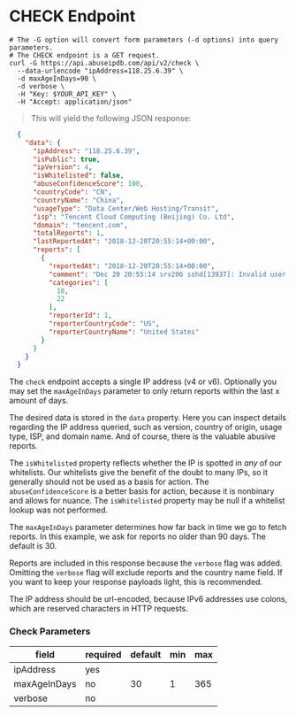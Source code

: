 # CHECK Endpoint

```shell
# The -G option will convert form parameters (-d options) into query parameters.
# The CHECK endpoint is a GET request.
curl -G https://api.abuseipdb.com/api/v2/check \
  --data-urlencode "ipAddress=118.25.6.39" \
  -d maxAgeInDays=90 \
  -d verbose \
  -H "Key: $YOUR_API_KEY" \
  -H "Accept: application/json"
```

> This will yield the following JSON response:

```json
  {
    "data": {
      "ipAddress": "118.25.6.39",
      "isPublic": true,
      "ipVersion": 4,
      "isWhitelisted": false,
      "abuseConfidenceScore": 100,
      "countryCode": "CN",
      "countryName": "China",
      "usageType": "Data Center/Web Hosting/Transit",
      "isp": "Tencent Cloud Computing (Beijing) Co. Ltd",
      "domain": "tencent.com",
      "totalReports": 1,
      "lastReportedAt": "2018-12-20T20:55:14+00:00",
      "reports": [
        {
          "reportedAt": "2018-12-20T20:55:14+00:00",
          "comment": "Dec 20 20:55:14 srv206 sshd[13937]: Invalid user oracle from 118.25.6.39",
          "categories": [
            18,
            22
          ],
          "reporterId": 1,
          "reporterCountryCode": "US",
          "reporterCountryName": "United States"
        }
      ]
    }
  }
```

The `check` endpoint accepts a single IP address (v4 or v6). Optionally you may set the `maxAgeInDays` parameter to only return reports within the last x amount of days.

The desired data is stored in the `data` property. Here you can inspect details regarding the IP address queried, such as version, country of origin, usage type,  ISP, and domain name. And of course, there is the valuable abusive reports.

The `isWhitelisted` property reflects whether the IP is spotted in *any* of our whitelists. Our whitelists give the benefit of the doubt to many IPs, so it generally should not be used as a basis for action. The `abuseConfidenceScore` is a better basis for action, because it is nonbinary and allows for nuance. The `isWhitelisted` property may be null if a whitelist lookup was not performed.

The `maxAgeInDays` parameter determines how far back in time we go to fetch reports. In this example, we ask for reports no older than 90 days. The default is 30.

Reports are included in this response because the `verbose` flag was added. Omitting the `verbose` flag will exclude reports and the country name field. If you want to keep your response payloads light, this is recommended.

The IP address should be url-encoded, because IPv6 addresses use colons, which are reserved characters in HTTP requests.

### Check Parameters

| field        | required | default | min | max |
|--------------|----------|---------|-----|-----|
| ipAddress    | yes      |         |     |     |
| maxAgeInDays | no       | 30      | 1   | 365 |
| verbose      | no       |         |     |     |
